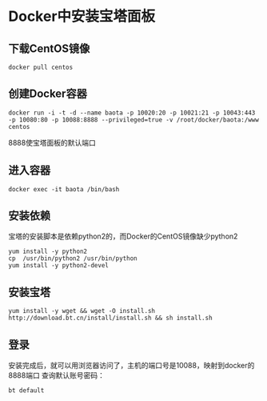 # Docker中安装宝塔面板

## 下载CentOS镜像
```
docker pull centos
```

## 创建Docker容器
```
docker run -i -t -d --name baota -p 10020:20 -p 10021:21 -p 10043:443 -p 10080:80 -p 10088:8888 --privileged=true -v /root/docker/baota:/www centos
```
8888使宝塔面板的默认端口

## 进入容器
```
docker exec -it baota /bin/bash
```
## 安装依赖
宝塔的安装脚本是依赖python2的，而Docker的CentOS镜像缺少python2
```
yum install -y python2
cp  /usr/bin/python2 /usr/bin/python
yum install -y python2-devel
```
## 安装宝塔
```
yum install -y wget && wget -O install.sh http://download.bt.cn/install/install.sh && sh install.sh
```
## 登录
安装完成后，就可以用浏览器访问了，主机的端口号是10088，映射到docker的8888端口
查询默认账号密码：
```
bt default
```
